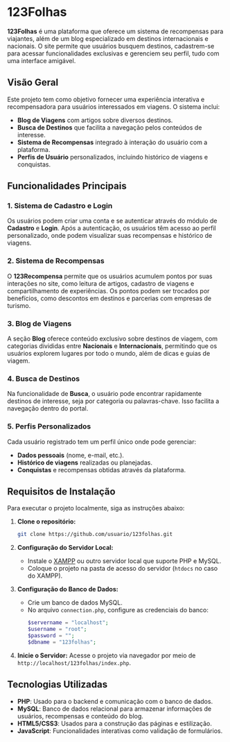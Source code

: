 # 123Folhas

**123Folhas** é uma plataforma que oferece um sistema de recompensas para viajantes, além de um blog especializado em destinos internacionais e nacionais. O site permite que usuários busquem destinos, cadastrem-se para acessar funcionalidades exclusivas e gerenciem seu perfil, tudo com uma interface amigável.

## Visão Geral

Este projeto tem como objetivo fornecer uma experiência interativa e recompensadora para usuários interessados em viagens. O sistema inclui:

- **Blog de Viagens** com artigos sobre diversos destinos.
- **Busca de Destinos** que facilita a navegação pelos conteúdos de interesse.
- **Sistema de Recompensas** integrado à interação do usuário com a plataforma.
- **Perfis de Usuário** personalizados, incluindo histórico de viagens e conquistas.

## Funcionalidades Principais

### 1. Sistema de Cadastro e Login
Os usuários podem criar uma conta e se autenticar através do módulo de **Cadastro** e **Login**. Após a autenticação, os usuários têm acesso ao perfil personalizado, onde podem visualizar suas recompensas e histórico de viagens.

### 2. Sistema de Recompensas
O **123Recompensa** permite que os usuários acumulem pontos por suas interações no site, como leitura de artigos, cadastro de viagens e compartilhamento de experiências. Os pontos podem ser trocados por benefícios, como descontos em destinos e parcerias com empresas de turismo.

### 3. Blog de Viagens
A seção **Blog** oferece conteúdo exclusivo sobre destinos de viagem, com categorias divididas entre **Nacionais** e **Internacionais**, permitindo que os usuários explorem lugares por todo o mundo, além de dicas e guias de viagem.

### 4. Busca de Destinos
Na funcionalidade de **Busca**, o usuário pode encontrar rapidamente destinos de interesse, seja por categoria ou palavras-chave. Isso facilita a navegação dentro do portal.

### 5. Perfis Personalizados
Cada usuário registrado tem um perfil único onde pode gerenciar:
- **Dados pessoais** (nome, e-mail, etc.).
- **Histórico de viagens** realizadas ou planejadas.
- **Conquistas** e recompensas obtidas através da plataforma.

## Requisitos de Instalação

Para executar o projeto localmente, siga as instruções abaixo:

1. **Clone o repositório:**
   ```bash
   git clone https://github.com/usuario/123folhas.git
   ```

2. **Configuração do Servidor Local:**
   - Instale o [XAMPP](https://www.apachefriends.org/index.html) ou outro servidor local que suporte PHP e MySQL.
   - Coloque o projeto na pasta de acesso do servidor (`htdocs` no caso do XAMPP).

3. **Configuração do Banco de Dados:**
   - Crie um banco de dados MySQL.
   - No arquivo `connection.php`, configure as credenciais do banco:
     ```php
     $servername = "localhost";
     $username = "root";
     $password = "";
     $dbname = "123folhas";
     ```

4. **Inicie o Servidor:**
   Acesse o projeto via navegador por meio de `http://localhost/123folhas/index.php`.

## Tecnologias Utilizadas

- **PHP**: Usado para o backend e comunicação com o banco de dados.
- **MySQL**: Banco de dados relacional para armazenar informações de usuários, recompensas e conteúdo do blog.
- **HTML5/CSS3**: Usados para a construção das páginas e estilização.
- **JavaScript**: Funcionalidades interativas como validação de formulários.
